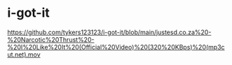 # i-got-it

https://github.com/tykers123123/i-got-it/blob/main/justesd.co.za%20-%20Narcotic%20Thrust%20-%20I%20Like%20It%20(Official%20Video)%20(320%20KBps)%20(mp3cut.net).mov
